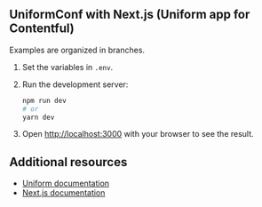 ## UniformConf with Next.js (Uniform app for Contentful)

Examples are organized in branches.
1. Set the variables in `.env`.
1. Run the development server:

    ```bash
    npm run dev
    # or
    yarn dev
    ```

1. Open [http://localhost:3000](http://localhost:3000) with your browser to see the result.

## Additional resources

- [Uniform documentation](https://docs.uniform.app)
- [Next.js documentation](https://nextjs.org/docs)
